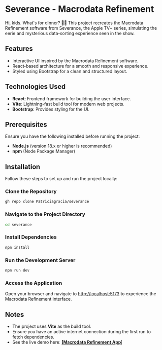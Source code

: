 # Severance - Macrodata Refinement
Hi, kids. What's for dinner? 👋🏻
This project recreates the Macrodata Refinement software from Severance, the Apple TV+ series, simulating the eerie and mysterious data-sorting experience seen in the show.
## Features
- Interactive UI inspired by the Macrodata Refinement software.
- React-based architecture for a smooth and responsive experience.
- Styled using Bootstrap for a clean and structured layout.

## Technologies Used
- **React**: Frontend framework for building the user interface.
- **Vite**: Lightning-fast build tool for modern web projects.
- **Bootstrap**: Provides styling for the UI.

## Prerequisites
Ensure you have the following installed before running the project:
- **Node.js** (version 18.x or higher is recommended)
- **npm** (Node Package Manager)

## Installation
Follow these steps to set up and run the project locally:

### Clone the Repository
```sh
gh repo clone Patriciagracia/severance
```

### Navigate to the Project Directory
```sh
cd severance
```

### Install Dependencies
```sh
npm install
```

### Run the Development Server
```sh
npm run dev
```

### Access the Application
Open your browser and navigate to [http://localhost:5173](http://localhost:5173) to experience the Macrodata Refinement interface.

## Notes
- The project uses **Vite** as the build tool.
- Ensure you have an active internet connection during the first run to fetch dependencies.
- See the live demo here: [**[Macrodata Refinement App]**
](https://severance-nine.vercel.app/)
